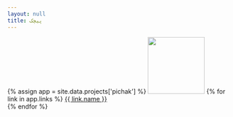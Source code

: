 ```yaml
---
layout: null
title: پیچک
---
```


{% assign app = site.data.projects['pichak'] %}
<img src="/projects/{{ app.dir }}/{{ app.logo }}" width="128">
{% for link in app.links %}
<a href="{{ link.url }}" target="_blank">{{ link.name }}</a><br>
{% endfor %}